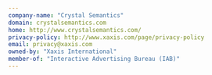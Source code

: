 ```yaml
---
company-name: "Crystal Semantics"
domain: crystalsemantics.com
home: http://www.crystalsemantics.com/
privacy-policy: http://www.xaxis.com/page/privacy-policy
email: privacy@xaxis.com
owned-by: "Xaxis International"
member-of: "Interactive Advertising Bureau (IAB)"
---
```




